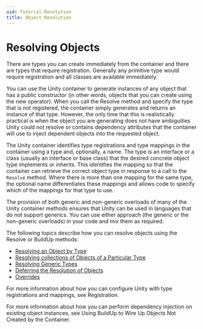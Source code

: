 ```yaml
---
uid: Tutorial.Resolution
title: Object Resolution
---
```


# Resolving Objects

There are types you can create immediately from the container and there are types that require registration. Generally any primitive type would require registration and all classes are available immediately.

You can use the Unity container to generate instances of any object that has a public constructor (in other words, objects that you can create using the new operator). When you call the Resolve method and specify the type that is not registered, the container simply generates and returns an instance of that type. However, the only time that this is realistically practical is when the object you are generating does not have ambiguities Unity could not resolve or contains dependency attributes that the container will use to inject dependent objects into the requested object.

The Unity container identifies type registrations and type mappings in the container using a type and, optionally, a name. The type is an interface or a class (usually an interface or base class) that the desired concrete object type implements or inherits. This identifies the mapping so that the container can retrieve the correct object type in response to a call to the `Resolve` method. Where there is more than one mapping for the same type, the optional name differentiates these mappings and allows code to specify which of the mappings for that type to use.

The provision of both generic and non-generic overloads of many of the Unity container methods ensures that Unity can be used in languages that do not support generics. You can use either approach (the generic or the non-generic overloads) in your code and mix them as required.

The following topics describe how you can resolve objects using the Resolve or BuildUp methods:

* [Resolving an Object by Type](xref:Tutorial.Resolution.Type)
* [Resolving collections of Objects of a Particular Type](xref:Tutorial.Collections)
* [Resolving Generic Types](xref:Tutorial.Generics)
* [Deferring the Resolution of Objects](xref:Tutorial.Deferred)
* [Overrides](xref:Tutorial.Resolution.Override)

For more information about how you can configure Unity with type registrations and mappings, see Registration.

For more information about how you can perform dependency injection on existing object instances, see Using BuildUp to Wire Up Objects Not Created by the Container.